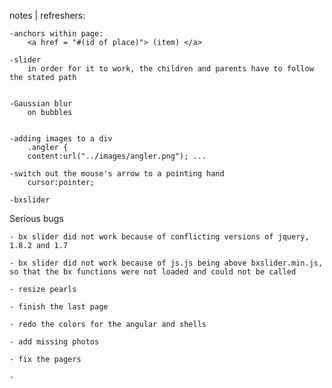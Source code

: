 notes | refreshers: 

	-anchors within page: 
		<a href = "#(id of place)"> (item) </a> 

	-slider
		in order for it to work, the children and parents have to follow the stated path


	-Gaussian blur 
		on bubbles 


	-adding images to a div
		.angler {  
    	content:url("../images/angler.png"); ...

    -switch out the mouse's arrow to a pointing hand 
    	cursor:pointer;

    -bxslider 






Serious bugs

	- bx slider did not work because of conflicting versions of jquery, 1.8.2 and 1.7

	- bx slider did not work because of js.js being above bxslider.min.js, so that the bx functions were not loaded and could not be called

	- resize pearls

	- finish the last page 

	- redo the colors for the angular and shells

	- add missing photos

	- fix the pagers

	-









